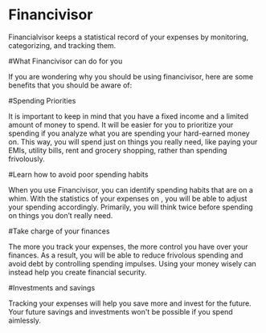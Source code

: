 # Financivisor
Financialvisor keeps a statistical record of your expenses by monitoring, categorizing, and tracking them.

#What Financivisor can do for you 

If you are wondering why you should be using financivisor, here are some benefits that you should be aware of: 

#Spending Priorities 

It is important to keep in mind that you have a fixed income and a limited amount of money to spend. It will be easier for you to prioritize your spending if you analyze what you are spending your hard-earned money on. This way, you will spend just on things you really need, like paying your EMIs, utility bills, rent and grocery shopping, rather than spending frivolously. 

#Learn how to avoid poor spending habits 

When you use Financivisor, you can identify spending habits that are on a whim. With the statistics of your expenses on , you will be able to adjust your spending accordingly. Primarily, you will think twice before spending on things you don’t really need. 

#Take charge of your finances 

The more you track your expenses, the more control you have over your finances. As a result, you will be able to reduce frivolous spending and avoid debt by controlling spending impulses. Using your money wisely can instead help you create financial security. 

#Investments and savings 

Tracking your expenses will help you save more and invest for the future. Your future savings and investments won't be possible if you spend aimlessly. 

 
